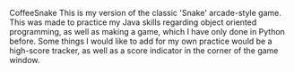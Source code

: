 CoffeeSnake
This is my version of the classic 'Snake' arcade-style game. This was made to practice my Java skills regarding object oriented programming, as well as 
making a game, which I have only done in Python before.
Some things I would like to add for my own practice would be a high-score tracker, as well as a score indicator in the corner of the game window.
  
